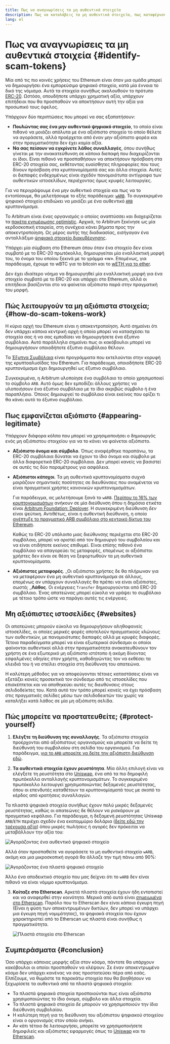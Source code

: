 ```yaml
---
title: Πως να αναγνωρίσεις τα μη αυθεντικά στοιχεία
description: Πως να καταλάβεις τα μη αυθεντικά στοιχεία, πως καταφέρνουν να δείχνουν αξιόπιστα και πως μπορείς να τα αποφύγεις.
lang: el
---
```


# Πως να αναγνωρίσεις τα μη αυθεντικά στοιχεία {#identify-scam-tokens}

Μία από τις πιο κοινές χρήσεις του Ethereum είναι όταν μια ομάδα μπορεί να δημιουργήσει ένα εμπορεύσιμο ψηφιακό στοιχείο, κατά μία έννοια το δικό της νόμισμα. Αυτά τα στοιχεία συνήθως ακολουθούν το πρότυπο [ERC-20](/developers/docs/standards/tokens/erc-20/). Ωστόσο, οπουδήποτε υπάρχει χρηματική αξία, υπάρχουν επιτήδειοι που θα προσπαθούν να αποκτήσουν αυτή την αξία για προσωπικό τους όφελος.

Υπάρχουν δύο περιπτώσεις που μπορεί να σας εξαπατήσουν:

- **Πουλώντας σας ένα μην αυθεντικό ψηφιακό στοιχείο**, το οποίο είναι πιθανό να μοιάζει απόλυτα με ένα αξιόπιστο στοιχείο το οποίο θέλετε να αγοράσετε, αλλά προέρχεται από έναν μην αξιόπιστο φορέα και στην πραγματικότητα δεν έχει καμία αξία.
- **Να σας πείσουν να εγκρίνετε λάθος συναλλαγές**, όπου συνήθως γίνεται με την ανακατεύθυνση σε κάποια διεπαφή που διαχειρίζονται οι ίδιοι. Είναι πιθανό να προσπαθήσουν να αποκτήσουν πρόσβαση στα ERC-20 στοιχεία σας, εκθέτοντας ευαίσθητες πληροφορίες που τους δίνουν πρόσβαση στα κρυπτονομίσματά σας και άλλα στοιχεία. Αυτές οι διεπαφές ενδεχομένως είναι σχεδόν πανομοιότυπα αντίγραφα των αυθεντικών ιστοσελίδων, περιέχοντας όμως κρυφές λειτουργίες.

Για να περιγράψουμε ένα μην αυθεντικό στοιχείο και πως να το εντοπίσουμε, θα μελετήσουμε το εξής παράδειγμα: [`wARB`](https://etherscan.io/token/0xb047c8032b99841713b8e3872f06cf32beb27b82). Το συγκεκριμένο ψηφιακό στοιχείο επιδιώκει να μοιάζει με ένα αυθεντικό [`ARB`](https://etherscan.io/address/0xb50721bcf8d664c30412cfbc6cf7a15145234ad1) κρυπτονόμισμα.

<ExpandableCard
title="Τι είναι το ARB;"
contentPreview=''>

Το Arbitrum είναι ένας οργανισμός ο οποίος αναπτύσσει και διαχειρίζεται τα [πακέτα ενημέρωσης optimistic](/developers/docs/scaling/optimistic-rollups/). Αρχικά, το Arbitrum ξεκίνησε ως μία κερδοσκοπική εταιρεία, στη συνέχεια κάνει βήματα προς την αποκεντροποίηση. Ως μέρος αυτής της διαδικασίας, εισήγαγαν ένα ανταλλάξιμο [ψηφιακό στοιχείο διακυβέρνησης](/dao/#token-based-membership).

</ExpandableCard>

<ExpandableCard
title="Γιατί το πλαστό ψηφιακό στοιχείο καλείται wARB;"
contentPreview=''>

Υπάρχει μία σύμβαση στο Ethereum όπου όταν ένα στοιχείο δεν είναι συμβατό με το ERC-20 πρωτόκολλο, δημιουργείται μία εναλλακτική μορφή του, το όνομα του οποίου ξεκινά με το γράμμα «w». Επομένως, για παράδειγμα, έχουμε το wBTC για το bitcoin και το <a href="https://cointelegraph.com/news/what-is-wrapped-ethereum-weth-and-how-does-it-work"> wETH για το ether</a>.

Δεν έχει ιδιαίτερο νόημα να δημιουργηθεί μία εναλλακτική μορφή για ένα στοιχείο συμβατό με το ERC-20 και υπάρχει στο Ethereum, αλλά οι επιτήδειοι βασίζονται στο να φαίνεται αξιόπιστο παρά στην πραγματική του μορφή.

</ExpandableCard>

## Πώς λειτουργούν τα μη αξιόπιστα στοιχεία; {#how-do-scam-tokens-work}

Η κύρια αρχή του Ethereum είναι η αποκεντροποίηση. Αυτό σημαίνει ότι δεν υπάρχει κάποια κεντρική αρχή η οποία μπορεί να κατασχέσει τα στοιχεία σας ή να σας εμποδίσει να δημιουργήσετε ένα έξυπνο συμβόλαιο. Αυτό παράλληλα σημαίνει πως οι κακόβουλοι μπορεί να δημιουργήσουν οποιοδήποτε έξυπνο συμβόλαιο θέλουν.

<ExpandableCard
title="Τι είναι τα έξυπνα συμβόλαια;"
contentPreview=''>

Τα [Έξυπνα Συμβόλαια](/developers/docs/smart-contracts/) είναι προγράμματα που εκτελούνται στην κορυφή της κρυπτοαλυσίδας του Ethereum. Για παράδειγμα, οποιοδήποτε ERC-20 κρυπτονόμισμα έχει δημιουργηθεί ως έξυπνο συμβόλαιο.

</ExpandableCard>

Συγκεκριμένα, η Arbitrum υλοποίησε ένα συμβόλαιο το οποίο χρησιμοποιεί το σύμβολο `ARB`. Αυτό όμως δεν εμποδίζει άλλους χρήστες να υλοποιήσουν ένα έξυπνο συμβόλαιο με το ίδιο ακριβώς σύμβολο ή ένα παραπλήσιο. Όποιος δημιουργεί το συμβόλαιο είναι εκείνος που ορίζει τι θα κάνει αυτό το έξυπνο συμβόλαιο.

## Πως εμφανίζεται αξιόπιστο {#appearing-legitimate}

Υπάρχουν διάφορα κόλπα που μπορεί να χρησιμοποιήσει ο δημιουργός ενός μη αξιόπιστου στοιχείου για να το κάνει να φαίνεται αξιόπιστο.

- **Αξιόπιστο όνομα και σύμβολο**. Όπως αναφέρθηκε παραπάνω, τα ERC-20 συμβόλαια δύναται να έχουν το ίδιο όνομα και σύμβολο με άλλα διαφορετικά ERC-20 συμβόλαια. Δεν μπορεί κανείς να βασιστεί σε αυτές τις δύο παραμέτρους για ασφάλεια.

- **Αξιόπιστοι κάτοχοι**. Τα μη αυθεντικά κρυπτονομίσματα συχνά μοιράζουν σημαντικές ποσότητες σε διευθύνσεις που αναμένεται να είναι πραγματικοί χρήστες κανονικών κρυπτονομισμάτων.

  Για παράδειγμα, ας μελετήσουμε ξανά το `wARB`. [Περίπου το 16% των κρυπτονομισμάτων](https://etherscan.io/token/0xb047c8032b99841713b8e3872f06cf32beb27b82?a=0x1c8db745abe3c8162119b9ef2c13864cd1fdd72f) ανήκουν σε μία διεύθυνση όπου η δημόσια ετικέτα είναι [ Arbitrum Foundation: Deployer](https://etherscan.io/address/0x1c8db745abe3c8162119b9ef2c13864cd1fdd72f). Η συγκεκριμένη διεύθυνση _δεν_ είναι ψεύτικη. Αντιθέτως, είναι η αυθεντική διεύθυνση, η οποία [ ανέπτυξε το πραγματικό ARB συμβόλαιο στο κεντρικό δίκτυο του Ethereum](https://etherscan.io/tx/0x242b50ab4fe9896cb0439cfe6e2321d23feede7eeceb31aa2dbb46fc06ed2670).

  Καθώς το ERC-20 υπόλοιπο μιας διεύθυνσης περιέχεται στο ERC-20 συμβόλαιο, μπορεί να οριστεί από τον δημιουργό του συμβολαίου και να είναι οτιδήποτε εκείνος επιθυμεί. Είναι επίσης πιθανό ένα συμβόλαιο να απαγορεύει τις μεταφορές, επομένως οι αξιόπιστοι χρήστες δεν είναι σε θέση να ξεφορτωθούν τα μη αυθεντικά κρυπτονομίσματα.

- **Αξιόπιστες μεταφορές**. _Οι αξιόπιστοι χρήστες δε θα πλήρωναν για να μεταφέρουν ένα μη αυθεντικό κρυπτονόμισμα σε άλλους, επομένως αν υπάρχουν συναλλαγές θα πρέπει να είναι αξιόπιστες, σωστά; _**Λάθος**. Οι ενέργειες `Transfer` δημιουργούνται από ERC-20 συμβόλαιο. Ένας απατεώνας μπορεί εύκολα να γράψει το συμβόλαιο με τέτοιο τρόπο ώστε να παράγει αυτές τις ενέργειες.

## Μη αξιόπιστες ιστοσελίδες {#websites}

Οι απατεώνες μπορούν εύκολα να δημιουργήσουν αληθοφανείς ιστοσελίδες, οι οποίες μερικές φορές αποτελούν πραγματικούς κλώνους των αυθεντικών, με πανομοιότυπες διεπαφές αλλά με κρυφές διαφορές. Τέτοια παραδείγματα μπορεί να είναι εξωτερικοί σύνδεσμοι οι οποίοι φαίνονται αυθεντικοί αλλά στην πραγματικότητα ανακατευθύνουν τον χρήστη σε ένα εξωτερικό μη αξιόπιστο ιστότοπο ή ακόμη δίνοντας εσφαλμένες οδηγίες στον χρήστη, καθοδηγώντας τον να εκθέσει τα κλειδιά του ή να στείλει στοιχεία στη διεύθυνση του απατεώνα.

Η καλύτερη μέθοδος για να αποφεύγονται τέτοιες καταστάσεις είναι να εξετάζει κανείς προσεκτικά τον σύνδεσμο από τις ιστοσελίδες που επισκέπτεται και να αποθηκεύει αυτές τις διευθύνσεις στους σελιδοδείκτες του. Κατά αυτό τον τρόπο μπορεί κανείς να έχει πρόσβαση στις πραγματικές σελίδες μέσω των σελιδοδεικτών του χωρίς να καταλήξει κατά λάθος σε μία μη αξιόπιστη σελίδα.

## Πώς μπορείτε να προστατευθείτε; {#protect-yourself}

1. **Ελέγξτε τη διεύθυνση της συναλλαγής**. Τα αξιόπιστα στοιχεία προέρχονται από αξιόπιστους οργανισμούς και μπορείτε να δείτε τη διεύθυνσή του συμβολαίου στη σελίδα του οργανισμού. Για παράδειγμα, [για το `ARB` μπορείτε να δείτε την αξιόπιστη διεύθυνση εδώ](https://docs.arbitrum.foundation/deployment-addresses#token).

2. **Τα αυθεντικά στοιχεία έχουν ρευστότητα**. Μία άλλη επιλογή είναι να ελέγξετε τη ρευστότητα στο [Uniswap](https://uniswap.org/), ένα από τα πιο δημοφιλή πρωτόκολλα ανταλλαγής κρυπτονομισμάτων. Το συγκεκριμένο πρωτόκολλο λειτουργεί χρησιμοποιώντας δεξαμενές ρευστότητας, όπου οι επενδυτές καταθέτουν τα κρυπτονομίσματά τους με σκοπό το κέρδος από κρατήσεις συναλλαγών.

Τα πλαστά ψηφιακά στοιχεία συνήθως έχουν πολύ μικρές δεξαμενές ρευστότητας, καθώς οι απατεώνες δε θέλουν να ρισκάρουν με πραγματικό κεφάλαιο. Για παράδειγμα, η δεξαμενή ρευστότητας Uniswap `ARB`/`ETH` περιέχει σχεδόν ένα εκατομμύριο δολάρια ([δείτε εδώ την τρέχουσα αξία](https://info.uniswap.org/#/pools/0x755e5a186f0469583bd2e80d1216e02ab88ec6ca)) όπου μικρές πωλήσεις ή αγορές δεν πρόκειται να μεταβάλλουν την αξία του:

![Αγοράζοντας ένα αυθεντικό ψηφιακό στοιχείο](./uniswap-real.png)

Αλλά όταν προσπαθείτε να αγοράσετε το μη αυθεντικό στοιχείο `wARB`, ακόμη και μια μικροσκοπική αγορά θα άλλαζε την τιμή πάνω από 90%:

![Αγοράζοντας ένα πλαστό ψηφιακό στοιχείο](./uniswap-scam.png)

Άλλο ένα αποδεικτικό στοιχείο που μας δείχνει ότι το `wARB` δεν είναι πιθανό να είναι νόμιμο κρυπτονόμισμα.

3. **Κοίταξε στο Etherscan**. Αρκετά πλαστά στοιχεία έχουν ήδη εντοπιστεί και να αναφερθεί στην κοινότητα. Μερικά από αυτά είναι [ σημειωμένα στο Etherscan](https://info.etherscan.com/etherscan-token-reputation/). Παρόλο που το Etherscan δεν είναι κάποια έγκυρη πηγή (Είναι η φύση των αποκεντρωμένων δικτύων, δεν μπορεί να υπάρχει μια έγκυρη πηγή νομιμότητας), τα ψηφιακά στοιχεία που έχουν χαρακτηριστεί από το Etherscan ως πλαστά είναι συνήθως η πραγματικότητα.

   ![Πλαστά στοιχεία στο Etherscan](./etherscan-scam.png)

## Συμπεράσματα {#conclusion}

Όσο υπάρχει κάποιας μορφής αξία στον κόσμο, πάντοτε θα υπάρχουν κακόβουλοι οι οποίοι προσπαθούν να κλέψουν. Σε έναν αποκεντρωμένο κόσμο δεν υπάρχει κανένας να σας προστατεύσει πέρα από εσάς. Ελπίζουμε, να θυμάστε τα παρακάτω στοιχεία που θα βοηθήσουν να ξεχωρίσετε τα αυθεντικά από τα πλαστά ψηφιακά στοιχεία:

- Τα πλαστά ψηφιακά στοιχεία προσποιούνται πως είναι αξιόπιστα χρησιμοποιώντας το ίδιο όνομα, σύμβολο και άλλα στοιχεία.
- Τα πλαστά ψηφιακά στοιχεία _δε_ μπορούν να χρησιμοποιούν την ίδια διεύθυνση συμβολαίου.
- Η καλύτερη πηγή για τη διεύθυνση του αξιόπιστου ψηφιακού στοιχείου είναι ο οργανισμός στον οποίο ανήκει.
- Αν κάτι τέτοιο δε λειτουργήσει, μπορείτε να χρησιμοποιήσετε δημοφιλείς και αξιόπιστες εφαρμογές όπως το [Uniswap](https://app.uniswap.org/#/swap) και το [Etherscan](https://etherscan.io/).
